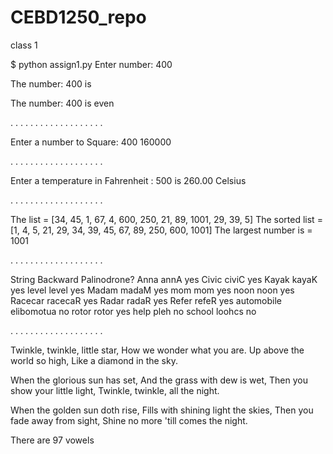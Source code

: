 # CEBD1250_repo
class 1


$ python assign1.py
Enter number: 400

The number: 400  is

The number: 400  is  even


. . . . . . . . . . . . . . . . . . .

Enter a number to Square: 400
160000


. . . . . . . . . . . . . . . . . . .



Enter a temperature in Fahrenheit : 500
is  260.00 Celsius


. . . . . . . . . . . . . . . . . . .

The list   =  [34, 45, 1, 67, 4, 600, 250, 21, 89, 1001, 29, 39, 5]
The sorted list =  [1, 4, 5, 21, 29, 34, 39, 45, 67, 89, 250, 600, 1001]
The largest number is =  1001


. . . . . . . . . . . . . . . . . . .


String Backward   Palinodrone?
Anna       annA       yes
Civic      civiC      yes
Kayak      kayaK      yes
level      level      yes
Madam      madaM      yes
mom        mom        yes
noon       noon       yes
Racecar    racecaR    yes
Radar      radaR      yes
Refer      refeR      yes
automobile elibomotua no
rotor      rotor      yes
help       pleh       no
school     loohcs     no


. . . . . . . . . . . . . . . . . . .



  Twinkle, twinkle, little star,
  How we wonder what you are.
  Up above the world so high,
  Like a diamond in the sky.

  When the glorious sun has set,
  And the grass with dew is wet,
  Then you show your little light,
  Twinkle, twinkle, all the night.

  When the golden sun doth rise,
  Fills with shining light the skies,
  Then you fade away from sight,
  Shine no more 'till comes the night.

There are  97  vowels

